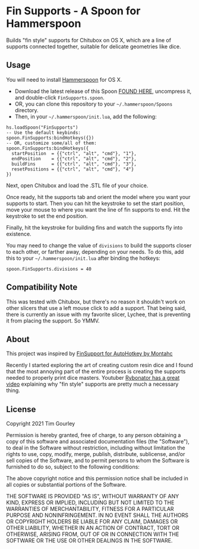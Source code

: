 # Fin Supports - A Spoon for Hammerspoon

Builds "fin style" supports for Chitubox on OS X, which are a line of
supports connected together, suitable for delicate geometries like dice.

## Usage
You will need to install [Hammerspoon](https://www.hammerspoon.org/) for OS X.

* Download the latest release of this Spoon
[FOUND HERE](https://github.com/bratta/FinSupports.spoon/releases), uncompress
it, and double-click `FinSupports.spoon`.
* OR, you can clone this repository to your `~/.hammerspoon/Spoons` directory.
* Then, in your `~/.hammerspoon/init.lua`, add the following:

```
hs.loadSpoon("FinSupports")
-- Use the default keybinds:
spoon.FinSupports:bindHotkeys({})
-- OR, customize some/all of them:
spoon.FinSupports:bindHotkeys({
  startPosition  = {{"ctrl", "alt", "cmd"}, "1"},
  endPosition    = {{"ctrl", "alt", "cmd"}, "2"},
  buildFins      = {{"ctrl", "alt", "cmd"}, "3"},
  resetPositions = {{"ctrl", "alt", "cmd"}, "4"}
})
```

Next, open Chitubox and load the .STL file of your choice.

Once ready, hit the supports tab and orient the model where you want
your supports to start. Then you can hit the keystroke to set the
start position, move your mouse to where you want the line of fin
supports to end. Hit the keystroke to set the end position.

Finally, hit the keystroke for building fins and watch the supports
fly into existence.

You may need to change the value of `divisions` to build the supports
closer to each other, or farther away, depending on your needs. To do
this, add this to your `~/.hammerspoon/init.lua` after binding the hotkeys:

`spoon.FinSupports.divisions = 40`

## Compatibility Note
This was tested with Chitubox, but there's no reason it shouldn't work on
other slicers that use a left mouse click to add a support. That being said,
there is currently an issue with my favorite slicer, Lychee, that is
preventing it from placing the support. So YMMV.

## About
This project was inspired by
[FinSupport for AutoHotkey by Montahc](https://github.com/Montahc/FinSupport)

Recently I started exploring the art of creating custom resin dice
and I found that the most annoying part of the entire process is creating
the supports needed to properly print dice masters. Youtuber
[Rybonator has a great video](https://www.youtube.com/watch?v=cG1zigTs0-k)
explaining why "fin style" supports are pretty much a necessary thing.

## License

Copyright 2021 Tim Gourley

Permission is hereby granted, free of charge, to any person obtaining a copy
of this software and associated documentation files (the "Software"), to
deal in the Software without restriction, including without limitation the
rights to use, copy, modify, merge, publish, distribute, sublicense, and/or
sell copies of the Software, and to permit persons to whom the Software is
furnished to do so, subject to the following conditions:

The above copyright notice and this permission notice shall be included in
all copies or substantial portions of the Software.

THE SOFTWARE IS PROVIDED "AS IS", WITHOUT WARRANTY OF ANY KIND, EXPRESS OR
IMPLIED, INCLUDING BUT NOT LIMITED TO THE WARRANTIES OF MERCHANTABILITY,
FITNESS FOR A PARTICULAR PURPOSE AND NONINFRINGEMENT. IN NO EVENT SHALL THE
AUTHORS OR COPYRIGHT HOLDERS BE LIABLE FOR ANY CLAIM, DAMAGES OR OTHER
LIABILITY, WHETHER IN AN ACTION OF CONTRACT, TORT OR OTHERWISE, ARISING
FROM, OUT OF OR IN CONNECTION WITH THE SOFTWARE OR THE USE OR OTHER
DEALINGS IN THE SOFTWARE.
